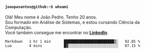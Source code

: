 <h4><code>joaopasantos@github:~$ whoami</code></h4>

Olá! Meu nome é João Pedro. Tenho 20 anos.\
Sou formado em Análise de Sistemas, e estou cursando Ciência da Computação.\
Você também consegue me encontrar no [**LinkedIn**](https://www.linkedin.com/in/joaopasantos/).

<!--START_SECTION:waka-->

```text
Markdown   1 hr 1 min      ███████████████████████▒░   92.85 %
Lua        4 mins          █▓░░░░░░░░░░░░░░░░░░░░░░░   07.15 %
```

<!--END_SECTION:waka-->
